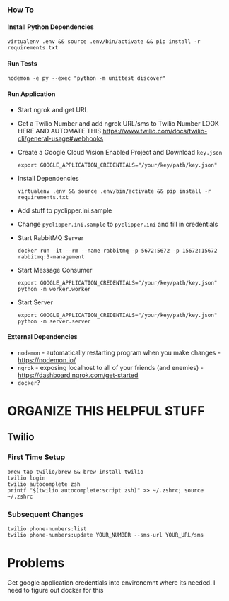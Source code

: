 ### How To

#### Install Python Dependencies

    virtualenv .env && source .env/bin/activate && pip install -r requirements.txt


#### Run Tests

    nodemon -e py --exec "python -m unittest discover"


#### Run Application
* Start ngrok and get URL
* Get a Twilio Number and add ngrok URL/sms to Twilio Number
LOOK HERE AND AUTOMATE THIS https://www.twilio.com/docs/twilio-cli/general-usage#webhooks
* Create a Google Cloud Vision Enabled Project and Download `key.json`

    ```
    export GOOGLE_APPLICATION_CREDENTIALS="/your/key/path/key.json"
    ```

* Install Dependencies 
    
    ```
    virtualenv .env && source .env/bin/activate && pip install -r requirements.txt
    ```

* Add stuff to pyclipper.ini.sample

* Change `pyclipper.ini.sample` to `pyclipper.ini` and fill in credentials

* Start RabbitMQ Server
    ```
    docker run -it --rm --name rabbitmq -p 5672:5672 -p 15672:15672 rabbitmq:3-management
    ```   

* Start Message Consumer 
    ```
    export GOOGLE_APPLICATION_CREDENTIALS="/your/key/path/key.json"
    python -m worker.worker
    ```
* Start Server
    ```
    export GOOGLE_APPLICATION_CREDENTIALS="/your/key/path/key.json"
    python -m server.server
    ```
    
#### External Dependencies

* `nodemon` -  automatically restarting program when you make changes - https://nodemon.io/
* `ngrok` - exposing localhost to all of your friends (and enemies) - https://dashboard.ngrok.com/get-started
* `docker`?




# ORGANIZE THIS HELPFUL STUFF

## Twilio
### First Time Setup
    brew tap twilio/brew && brew install twilio
    twilio login
    twilio autocomplete zsh
    printf "$(twilio autocomplete:script zsh)" >> ~/.zshrc; source ~/.zshrc
        
### Subsequent Changes    
    twilio phone-numbers:list 
    twilio phone-numbers:update YOUR_NUMBER --sms-url YOUR_URL/sms


# Problems
Get google application credentials into environemnt where its needed. I need to figure out docker for this
